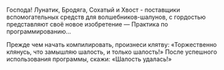 Господа!
Лунатик, Бродяга, Сохатый и Хвост - поставщики вспомогательных средств для волшебников-шалунов, с гордостью представляют своё новое изобретение — Практика по программированию…

Прежде чем начать компилировать, произнеси клятву: «Торжественно клянусь, что замышляю шалость, и только шалость!»
После успешного использования программы, скажи: «Шалость удалась!»
